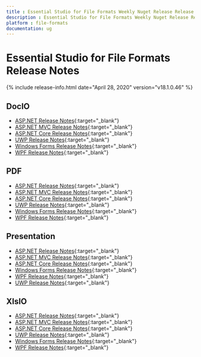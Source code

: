 ```yaml
---
title : Essential Studio for File Formats Weekly Nuget Release Release Notes  
description : Essential Studio for File Formats Weekly Nuget Release Release Notes  
platform : file-formats
documentation: ug
---
```


# Essential Studio for File Formats  Release Notes  

{% include release-info.html date="April 28, 2020" version="v18.1.0.46" %} 

## DocIO

* [ASP.NET Release Notes](/aspnet/release-notes/v18.1.0.46#docio){:target="_blank"}
* [ASP.NET MVC Release Notes](/aspnetmvc/release-notes/v18.1.0.46#docio){:target="_blank"}
* [ASP.NET Core Release Notes](/aspnet-core/release-notes/v18.1.0.46#docio){:target="_blank"}
* [UWP Release Notes](/uwp/release-notes/v18.1.0.46#docio){:target="_blank"}
* [Windows Forms Release Notes](/windowsforms/release-notes/v18.1.0.46#docio){:target="_blank"}
* [WPF Release Notes](/wpf/release-notes/v18.1.0.46#docio){:target="_blank"}


## PDF

* [ASP.NET Release Notes](/aspnet/release-notes/v18.1.0.46#pdf){:target="_blank"}
* [ASP.NET MVC Release Notes](/aspnetmvc/release-notes/v18.1.0.46#pdf){:target="_blank"}
* [ASP.NET Core Release Notes](/aspnet-core/release-notes/v18.1.0.46#pdf){:target="_blank"}
* [UWP Release Notes](/uwp/release-notes/v18.1.0.46#pdf){:target="_blank"}
* [Windows Forms Release Notes](/windowsforms/release-notes/v18.1.0.46#pdf){:target="_blank"}
* [WPF Release Notes](/wpf/release-notes/v18.1.0.46#pdf){:target="_blank"}


## Presentation

* [ASP.NET Release Notes](/aspnet/release-notes/v18.1.0.46#presentation){:target="_blank"}
* [ASP.NET MVC Release Notes](/aspnetmvc/release-notes/v18.1.0.46#presentation){:target="_blank"}
* [ASP.NET Core Release Notes](/aspnet-core/release-notes/v18.1.0.46#presentation){:target="_blank"}
* [Windows Forms Release Notes](/windowsforms/release-notes/v18.1.0.46#presentation){:target="_blank"}
* [WPF Release Notes](/wpf/release-notes/v18.1.0.46#presentation){:target="_blank"}
* [UWP Release Notes](/uwp/release-notes/v18.1.0.46#presentation){:target="_blank"}


## XlsIO

* [ASP.NET Release Notes](/aspnet/release-notes/v18.1.0.46#xlsio){:target="_blank"}
* [ASP.NET MVC Release Notes](/aspnetmvc/release-notes/v18.1.0.46#xlsio){:target="_blank"}
* [ASP.NET Core Release Notes](/aspnet-core/release-notes/v18.1.0.46#xlsio){:target="_blank"}
* [UWP Release Notes](/uwp/release-notes/v18.1.0.46#xlsio){:target="_blank"}
* [Windows Forms Release Notes](/windowsforms/release-notes/v18.1.0.46#xlsio){:target="_blank"}
* [WPF Release Notes](/wpf/release-notes/v18.1.0.46#xlsio){:target="_blank"}